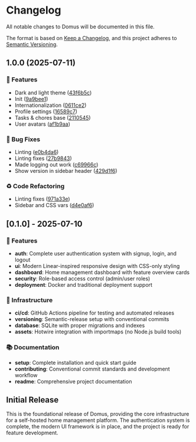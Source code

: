 # Changelog

All notable changes to Domus will be documented in this file.

The format is based on [Keep a Changelog](https://keepachangelog.com/en/1.0.0/),
and this project adheres to [Semantic Versioning](https://semver.org/spec/v2.0.0.html).

<!-- CHANGELOG:INSERT -->

## 1.0.0 (2025-07-11)

### 🚀 Features

* Dark and light theme ([43f6b5c](https://github.com/kaskajp/domus/commit/43f6b5c8eaa5306cfed44c2e2f04386392912273))
* Init ([9a9bee1](https://github.com/kaskajp/domus/commit/9a9bee1c12a52efb519969fc30064ab26429b953))
* Internationalization ([0611ce2](https://github.com/kaskajp/domus/commit/0611ce22c285ea62f8d9028907d41ab27cff4baa))
* Profile settings ([16589c7](https://github.com/kaskajp/domus/commit/16589c79e7042721df4630146ac25ec444ddf9f4))
* Tasks & chores base ([2110545](https://github.com/kaskajp/domus/commit/21105450896867a2255afcd43dbbf0fcc72a209d))
* User avatars ([af1b9aa](https://github.com/kaskajp/domus/commit/af1b9aa201468ce438394822318f9dd33303c033))

### 🐛 Bug Fixes

* Linting ([e0b4da6](https://github.com/kaskajp/domus/commit/e0b4da64bf88930d7d7b422c4122021a2af3b230))
* Linting fixes ([27b9843](https://github.com/kaskajp/domus/commit/27b984323797ae015d6842247ce2dfd53a900008))
* Made logging out work ([c69966c](https://github.com/kaskajp/domus/commit/c69966c763a9f41f5e9f232fa399eba1ad2b562b))
* Show version in sidebar header ([429d1f6](https://github.com/kaskajp/domus/commit/429d1f6063b48c4599746383c03fc10b462b1aea))

### ♻️ Code Refactoring

* Linting fixes ([971a33e](https://github.com/kaskajp/domus/commit/971a33e1af219565657687963daf6f7275d315d1))
* Sidebar and CSS vars ([d4e0af6](https://github.com/kaskajp/domus/commit/d4e0af66478893d200144da91742a5d95bf4b17c))

## [0.1.0] - 2025-07-10

### 🚀 Features
- **auth**: Complete user authentication system with signup, login, and logout
- **ui**: Modern Linear-inspired responsive design with CSS-only styling
- **dashboard**: Home management dashboard with feature overview cards
- **security**: Role-based access control (admin/user roles)
- **deployment**: Docker and traditional deployment support

### 🔧 Infrastructure
- **ci/cd**: GitHub Actions pipeline for testing and automated releases
- **versioning**: Semantic-release setup with conventional commits
- **database**: SQLite with proper migrations and indexes
- **assets**: Hotwire integration with importmaps (no Node.js build tools)

### 📚 Documentation
- **setup**: Complete installation and quick start guide
- **contributing**: Conventional commit standards and development workflow
- **readme**: Comprehensive project documentation

## Initial Release

This is the foundational release of Domus, providing the core infrastructure for a self-hosted home management platform. The authentication system is complete, the modern UI framework is in place, and the project is ready for feature development.
